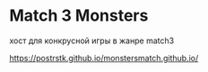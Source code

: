 # Match 3 Monsters

хост для конкрусной игры в жанре match3

https://postrstk.github.io/monstersmatch.github.io/
